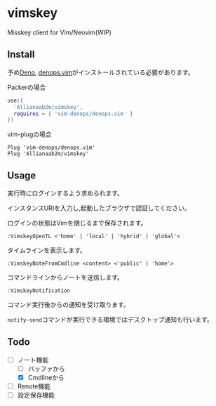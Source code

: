 # vimskey
Misskey client for Vim/Neovim(WIP)

## Install

予め[Deno](https://deno.land), [denops.vim](https://github.com/vim-denops/denops.vim)がインストールされている必要があります。

Packerの場合

```lua
use({
  'Allianaab2m/vimskey',
  requires = { 'vim-denops/denops.vim' }
})
```

vim-plugの場合
```vim
Plug 'vim-denops/denops.vim'
Plug 'Allianaab2m/vimskey'
```

## Usage

実行時にログインするよう求められます。

インスタンスURIを入力し,起動したブラウザで認証してください。

ログインの状態はVimを閉じるまで保存されます。

`:VimskeyOpenTL <'home' | 'local' | 'hybrid' | 'global'>`

タイムラインを表示します。

`:VimskeyNoteFromCmdline <content> <'public' | 'home'>`

コマンドラインからノートを送信します。

`:VimskeyNotification`

コマンド実行後からの通知を受け取ります。

`notify-send`コマンドが実行できる環境ではデスクトップ通知も行います。

## Todo

- [ ] ノート機能
  - [ ] バッファから
  - [x] Cmdlineから
- [ ] Renote機能
- [ ] 設定保存機能

